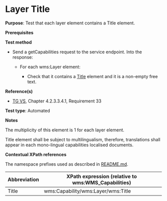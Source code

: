 # Layer Title

**Purpose**: Test that each layer element contains a Title element.

**Prerequisites**

**Test method**

* Send a getCapabilities request to the service endpoint. Into the response:

  * For each wms:Layer element:

    * Check that it contains a [Title](#title) element and it is a non-empty free text.

**Reference(s)**
* [TG VS](./README.md#ref_TG_VS), Chapter 4.2.3.3.4.1, Requirement 33

**Test type**: Automated

**Notes**

The multiplicity of this element is 1 for each layer element.

Title element shall be subject to multilingualism, therefore, translations shall appear in each mono-lingual capabilities localised documents.

**Contextual XPath references**

The namespace prefixes used as described in [README.md](./README.md#namespaces).

Abbreviation                                               |  XPath expression (relative to wms:WMS_Capabilities)
---------------------------------------------------------- | -------------------------------------------------------------------------
Title <a name="title"></a> | wms:Capability/wms:Layer/wms:Title
